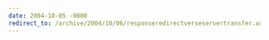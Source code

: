 ```yaml
---
date: 2004-10-05 -0800
redirect_to: /archive/2004/10/06/responseredirectverseservertransfer.aspx/
---
```

